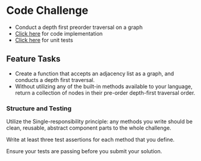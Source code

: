 # Code Challenge

- Conduct a depth first preorder traversal on a graph
- [Click here](depth_first.py) for code implementation
- [Click here](../tests/test_depth_first.py) for unit tests

## Feature Tasks

- Create a function that accepts an adjacency list as a graph, and conducts a depth first traversal.
- Without utilizing any of the built-in methods available to your language, return a collection of nodes in their pre-order depth-first traversal order.

### Structure and Testing

Utilize the Single-responsibility principle: any methods you write should be clean, reusable, abstract component parts to the whole challenge.

Write at least three test assertions for each method that you define.

Ensure your tests are passing before you submit your solution.
